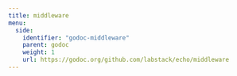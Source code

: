 ```yaml
---
title: middleware
menu:
  side:
    identifier: "godoc-middleware"
    parent: godoc
    weight: 1
    url: https://godoc.org/github.com/labstack/echo/middleware
---
```

